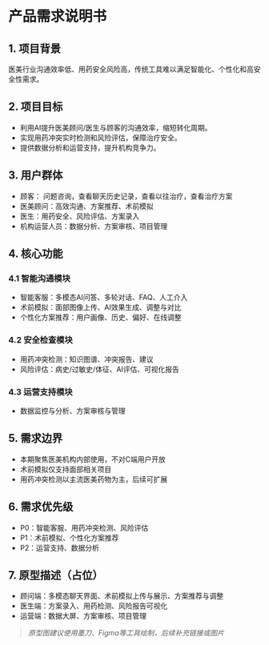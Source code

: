# 产品需求说明书

## 1. 项目背景
医美行业沟通效率低、用药安全风险高，传统工具难以满足智能化、个性化和高安全性需求。

## 2. 项目目标
- 利用AI提升医美顾问/医生与顾客的沟通效率，缩短转化周期。
- 实现用药冲突实时检测和风险评估，保障治疗安全。
- 提供数据分析和运营支持，提升机构竞争力。

## 3. 用户群体
- 顾客： 问题咨询，查看聊天历史记录，查看以往治疗，查看治疗方案
- 医美顾问：高效沟通、方案推荐、术前模拟
- 医生：用药安全、风险评估、方案录入
- 机构运营人员：数据分析、方案审核、项目管理

## 4. 核心功能
### 4.1 智能沟通模块
- 智能客服：多模态AI问答、多轮对话、FAQ、人工介入
- 术前模拟：面部图像上传、AI效果生成、调整与对比
- 个性化方案推荐：用户画像、历史、偏好、在线调整

### 4.2 安全检查模块
- 用药冲突检测：知识图谱、冲突报告、建议
- 风险评估：病史/过敏史/体征、AI评估、可视化报告

### 4.3 运营支持模块
- 数据监控与分析、方案审核与管理

## 5. 需求边界
- 本期聚焦医美机构内部使用，不对C端用户开放
- 术前模拟仅支持面部相关项目
- 用药冲突检测以主流医美药物为主，后续可扩展

## 6. 需求优先级
- P0：智能客服、用药冲突检测、风险评估
- P1：术前模拟、个性化方案推荐
- P2：运营支持、数据分析

## 7. 原型描述（占位）
- 顾问端：多模态聊天界面、术前模拟上传与展示、方案推荐与调整
- 医生端：方案录入、用药检测、风险报告可视化
- 运营端：数据大屏、方案审核、项目管理
> *原型图建议使用墨刀、Figma等工具绘制，后续补充链接或图片* 